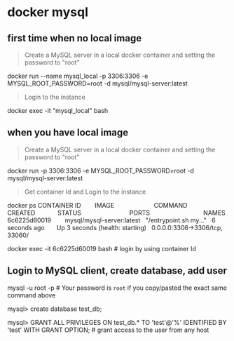 # docker mysql

## first time when no local image

> Create a MySQL server in a local docker container and setting the password to "root"

docker run --name mysql_local -p 3306:3306 -e MYSQL_ROOT_PASSWORD=root -d mysql/mysql-server:latest

> Login to the instance 

docker exec -it "mysql_local" bash

## when you have local image

> Create a MySQL server in a local docker container and setting the password to "root"

docker run -p 3306:3306 -e MYSQL_ROOT_PASSWORD=root -d mysql/mysql-server:latest
 
> Get container Id and Login to the instance 

docker ps
CONTAINER ID        IMAGE                       COMMAND                  CREATED             STATUS                            PORTS                               NAMES
6c6225d60019        mysql/mysql-server:latest   "/entrypoint.sh my..."   6 seconds ago       Up 3 seconds (health: starting)   0.0.0.0:3306->3306/tcp, 33060/

docker exec -it 6c6225d60019 bash # login by using container Id

## Login to MySQL client, create database, add user

mysql -u root -p # Your password is `root` if you copy/pasted the exact same command above

mysql> create database test_db;

mysql> GRANT ALL PRIVILEGES ON test_db.* TO 'test'@'%' IDENTIFIED BY 'test' WITH GRANT OPTION; # grant access to the user from any host
